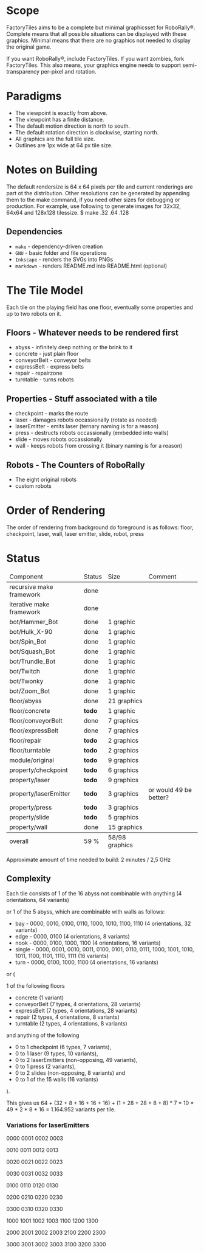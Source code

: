 Scope
=====

FactoryTiles aims to be a complete but minimal graphicsset for RoboRally®.
Complete means that all possible situations can be displayed with these graphics.
Minimal means that there are no graphics not needed to display the original game.

If you want RoboRally®, include FactoryTiles. If you want zombies, fork FactoryTiles.
This also means, your graphics engine needs to support semi-transparency per-pixel and rotation.

Paradigms
=========

* The viewpoint is exactly from above.
* The viewpoint has a finite distance.
* The default motion direction is north to south.
* The default rotation direction is clockwise, starting north.
* All graphics are the full tile size.
* Outlines are 1px wide at 64 px tile size.

Notes on Building
=================

The default rendersize is 64 x 64 pixels per tile and current renderings are part ot the distribution.
Other resolutions can be generated by appending them to the make command, if you need other sizes for debugging or production.
For example, use following to generate images for 32x32, 64x64 and 128x128 tilessize.
    $ make .32 .64 .128

Dependencies
------------

* `make` - dependency-driven creation
* `GNU` - basic folder and file operations
* `Inkscape` - renders the SVGs into PNGs
* `markdown` - renders README.md into README.html (optional)

The Tile Model
==============

Each tile on the playing field has one floor, eventually some properties and up to two robots on it.


Floors - Whatever needs to be rendered first
--------------------------------------------

* abyss - infinitely deep nothing or the brink to it
* concrete - just plain floor
* conveyorBelt - conveyor belts
* expressBelt - express belts
* repair - repairzone
* turntable - turns robots

Properties - Stuff associated with a tile
-----------------------------------------

* checkpoint - marks the route
* laser - damages robots occassionally (rotate as needed)
* laserEmitter - emits laser (ternary naming is for a reason)
* press - destructs robots occassionally (embedded into walls)
* slide - moves robots occassionally
* wall - keeps robots from crossing it (binary naming is for a reason)

Robots - The Counters of RoboRally
----------------------------------

* The eight original robots
* custom robots

Order of Rendering
==================

The order of rendering from background do foreground is as follows:
floor, checkpoint, laser, wall, laser emitter, slide, robot, press

Status
======

<table>
    <thead>
        <tr>
            <td>Component</td> <td>Status</td> <td>Size</td> <td>Comment</td>
        </tr>
    </thead>
    <tbody>
        <tr>
            <td>recursive make framework</td> <td>done</td> <td></td>
        </tr>
        <tr>
            <td>iterative make framework</td> <td>done</td> <td></td>
        </tr>
        <tr>
            <td>bot/Hammer_Bot</td> <td>done</td> <td>1 graphic</td>
        </tr>
        <tr>
            <td>bot/Hulk_X-90</td> <td>done</td> <td>1 graphic</td>
        </tr>
        <tr>
            <td>bot/Spin_Bot</td> <td>done</td> <td>1 graphic</td>
        </tr>
        <tr>
            <td>bot/Squash_Bot</td> <td>done</td> <td>1 graphic</td>
        </tr>
        <tr>
            <td>bot/Trundle_Bot</td> <td>done</td> <td>1 graphic</td>
        </tr>
        <tr>
            <td>bot/Twitch</td> <td>done</td> <td>1 graphic</td>
        </tr>
        <tr>
            <td>bot/Twonky</td> <td>done</td> <td>1 graphic</td>
        </tr>
        <tr>
            <td>bot/Zoom_Bot</td> <td>done</td> <td>1 graphic</td>
        </tr>
        <tr>
            <td>floor/abyss</td> <td>done</td> <td>21 graphics</td>
        </tr>
        <tr>
            <td>floor/concrete</td> <td><b>todo<b></td> <td>1 graphic</td>
        </tr>
        <tr>
            <td>floor/conveyorBelt</td> <td>done</td> <td>7 graphics</td>
        </tr>
        <tr>
            <td>floor/expressBelt</td> <td>done</td> <td>7 graphics</td>
        </tr>
        <tr>
            <td>floor/repair</td> <td><b>todo</b></td> <td>2 graphics</td>
        </tr>
        <tr>
            <td>floor/turntable</td> <td><b>todo</b></td> <td>2 graphics</td>
        </tr>
        <tr>
            <td>module/original</td> <td><b>todo</b></td> <td>9 graphics</td>
        </tr>
        <tr>
            <td>property/checkpoint</td> <td><b>todo</b></td> <td>6 graphics</td>
        </tr>
        <tr>
            <td>property/laser</td> <td><b>todo</b></td> <td>9 graphics</td>
        </tr>
        <tr>
            <td>property/laserEmitter</td> <td><b>todo</b></td> <td>3 graphics</td> <td>or would 49 be better?</td>
        </tr>
        <tr>
            <td>property/press</td> <td><b>todo</b></td> <td>3 graphics</td>
        </tr>
        <tr>
            <td>property/slide</td> <td><b>todo</b></td> <td>5 graphics</td>
        </tr>
        <tr>
            <td>property/wall</td> <td>done</td> <td>15 graphics</td>
        </tr>
    </tbody>
    <tfoot>
        <tr>
            <td>overall</td> <td>59 %</td> <td>58/98 graphics</td>
        </tr>
    <tfoot>
</table>

Approximate amount of time needed to build: 2 minutes / 2,5 GHz

Complexity
----------

Each tile consists of 1 of the 16 abyss not combinable with anything (4 orientations, 64 variants)

or 1 of the 5 abyss, which are combinable with walls as follows:

* bay - 0000, 0010, 0100, 0110, 1000, 1010, 1100, 1110 (4 orientations, 32 variants)
* edge - 0000, 0100 (4 orientations, 8 variants)
* nook - 0000, 0100, 1000, 1100 (4 orientations, 16 variants)
* single - 0000, 0001, 0010, 0011, 0100, 0101, 0110, 0111, 1000, 1001, 1010, 1011, 1100, 1101, 1110, 1111 (16 variants)
* turn - 0000, 0100, 1000, 1100 (4 orientations, 16 variants)

or (

1 of the following floors

* concrete (1 variant)
* conveyorBelt (7 types, 4 orientations, 28 variants)
* expressBelt (7 types, 4 orientations, 28 variants)
* repair (2 types, 4 orientations, 8 variants)
* turntable (2 types, 4 orientations, 8 variants)

and anything of the following

* 0 to 1 checkpoint (6 types, 7 variants),
* 0 to 1 laser (9 types, 10 variants),
* 0 to 2 laserEmitters (non-opposing, 49 variants),
* 0 to 1 press (2 variants),
* 0 to 2 slides (non-opposing, 8 variants) and
* 0 to 1 of the 15 walls (16 variants)

).

This gives us 64 + (32 + 8 + 16 + 16 + 16) + (1 + 28 + 28 + 8 + 8) * 7 * 10 * 49 * 2 * 8 * 16 = 1.164.952 variants per tile.

### Variations for laserEmitters

0000 0001 0002 0003

0010 0011 0012 0013

0020 0021 0022 0023

0030 0031 0032 0033

0100 0110 0120 0130

0200 0210 0220 0230

0300 0310 0320 0330

1000 1001 1002 1003 1100 1200 1300

2000 2001 2002 2003 2100 2200 2300

3000 3001 3002 3003 3100 3200 3300

